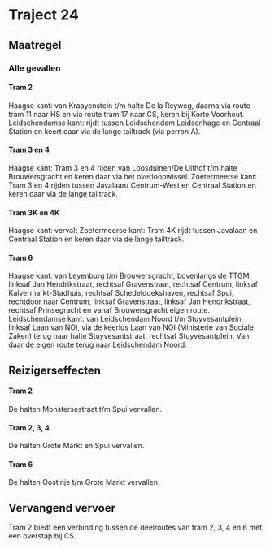 # Traject 24
## Maatregel
### Alle gevallen

#### Tram 2
Haagse kant: van Kraayenstein t/m halte De la Reyweg, daarna via route tram 11 naar HS en via route tram 17 naar CS, keren bij Korte Voorhout.
Leidschendamse kant: rijdt tussen Leidschendam Leidsenhage en Centraal Station en keert daar via de lange tailtrack (via perron A).

#### Tram 3 en 4
Haagse kant: Tram 3 en 4 rijden van Loosduinen/De Uithof t/m halte Brouwersgracht en keren daar via het overloopwissel.
Zoetermeerse kant: Tram 3 en 4 rijden tussen Javalaan/ Centrum-West en Centraal Station en keren daar via de lange tailtrack.

#### Tram 3K en 4K
Haagse kant: vervalt
Zoetermeerse kant: Tram 4K rijdt tussen Javalaan en Centraal Station en keren daar via de lange tailtrack.

#### Tram 6
Haagse kant: van Leyenburg t/m Brouwersgracht, bovenlangs de TTGM, linksaf Jan Hendrikstraat, rechtsaf Gravenstraat, rechtsaf Centrum, linksaf Kalvermarkt-Stadhuis, rechtsaf Schedeldoekshaven, rechtsaf Spui, rechtdoor naar Centrum, linksaf Gravenstraat, linksaf Jan Hendrikstraat, rechtsaf Prinsegracht en vanaf Brouwersgracht eigen route.
Leidschendamse kant: van Leidschendam Noord t/m Stuyvesantplein, linksaf Laan van NOI, via de keerlus Laan van NOI (Ministerie van Sociale Zaken) terug naar halte Stuyvesantstraat, rechtsaf Stuyvesantplein. Van daar de eigen route terug naar Leidschendam Noord.

## Reizigerseffecten

#### Tram 2
De halten Monstersestraat t/m Spui vervallen.

#### Tram 2, 3, 4
De halten Grote Markt en Spui vervallen.

#### Tram 6
De halten Oostinje t/m Grote Markt vervallen.

## Vervangend vervoer
Tram 2 biedt een verbinding tussen de deelroutes van tram 2, 3, 4 en 6 met een overstap bij CS.
